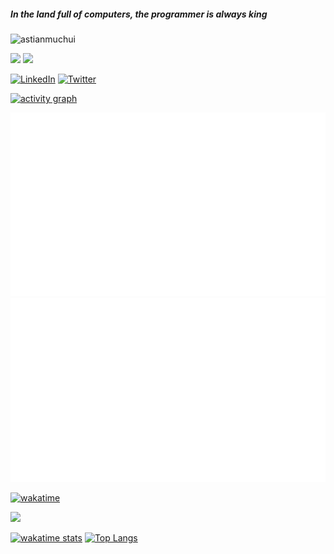 ##### In the land full of computers, the programmer is always king
<p align="left"> <img src="https://komarev.com/ghpvc/?username=astianmuchui&label=Profile%20views&color=2fa4e7&style=flat" alt="astianmuchui" /> </p>

<div display="inline-flex" width="80%" justify-content="space-between">
   
<img width="380px" margin="50px" src="https://github-readme-stats.vercel.app/api?username=astianmuchui&show_icons=true&hide_border=false&border_color=2fa4e7&count_private=true&theme=github_dark"/>

<img width="380px" src="https://github-readme-streak-stats.herokuapp.com/?user=astianmuchui&show_icons=true&count_private=true&include_all_commits=true&hide_border=false&locale=en&layout=compact&theme=github-dark"/>
</div>

[![LinkedIn](https://img.shields.io/badge/LinkedIn-%230077B5.svg?logo=linkedin&logoColor=white)](https://www.linkedin.com/in/astianmuchui/)
[![Twitter](https://img.shields.io/badge/Twitter-%231DA1F2.svg?logo=Twitter&logoColor=white)](https://twitter.com/astianmuchui) 

[![activity graph](https://activity-graph.herokuapp.com/graph?username=astianmuchui&bg_color=000&color=2fa4e7&line=2fa4e7&point=none&area=true&area_color=2fa4e7&hide_border=true)](https://github.com/ashutosh00710/github-readme-activity-graph)

![](https://raw.githubusercontent.com/astianmuchui/github-statistics/master/generated/overview.svg#gh-dark-mode-only)
![](https://raw.githubusercontent.com/astianmuchui/github-statistics/master/generated/languages.svg#gh-dark-mode-only)

[![wakatime](https://wakatime.com/badge/user/5a50e193-2e98-47bd-9b67-0952bed984cf.svg)](https://wakatime.com/@5a50e193-2e98-47bd-9b67-0952bed984cf)

<img width="580px" src="https://wakatime.com/share/@astianmuchui/82579ba1-75c0-45bd-9c7a-639d2d96b065.png" />

[![ wakatime stats](https://github-readme-stats.vercel.app/api/wakatime?username=astianmuchui&layout=compact&theme=github_dark)](https://github.com/astianmuchui/github-readme-stats)
[![Top Langs](https://github-readme-stats.vercel.app/api/top-langs/?username=astianmuchui&layout=compact&theme=github_dark)](https://github.com/astianmuchui/github-readme-stats)


